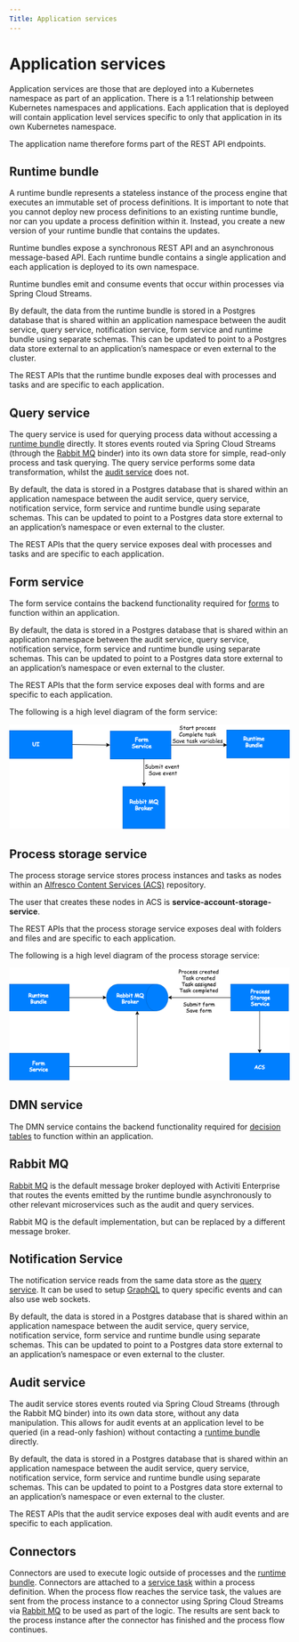 ```yaml
---
Title: Application services
---
```


# Application services
Application services are those that are deployed into a Kubernetes namespace as part of an application. There is a 1:1 relationship between Kubernetes namespaces and applications. Each application that is deployed will contain application level services specific to only that application in its own Kubernetes namespace. 

The application name therefore forms part of the REST API endpoints. 

## Runtime bundle
A runtime bundle represents a stateless instance of the process engine that executes an immutable set of process definitions. It is important to note that you cannot deploy new process definitions to an existing runtime bundle, nor can you update a process definition within it. Instead, you create a new version of your runtime bundle that contains the updates. 

Runtime bundles expose a synchronous REST API and an asynchronous message-based API. Each runtime bundle contains a single application and each application is deployed to its own namespace. 

Runtime bundles emit and consume events that occur within processes via Spring Cloud Streams.

By default, the data from the runtime bundle is stored in a Postgres database that is shared within an application namespace between the audit service, query service, notification service, form service and runtime bundle using separate schemas. This can be updated to point to a Postgres data store external to an application’s namespace or even external to the cluster. 

The REST APIs that the runtime bundle exposes deal with processes and tasks and are specific to each application. 

## Query service
The query service is used for querying process data without accessing a [runtime bundle](#runtime-bundle) directly. It stores events routed via Spring Cloud Streams (through the [Rabbit MQ](#rabbit-mq) binder) into its own data store for simple, read-only process and task querying. The query service performs some data transformation, whilst the [audit service](#audit-service) does not. 

By default, the data is stored in a Postgres database that is shared within an application namespace between the audit service, query service, notification service, form service and runtime bundle using separate schemas. This can be updated to point to a Postgres data store external to an application’s namespace or even external to the cluster. 

The REST APIs that the query service exposes deal with processes and tasks and are specific to each application. 

## Form service
The form service contains the backend functionality required for [forms](../modeling/modeling-forms/README.md) to function within an application. 

By default, the data is stored in a Postgres database that is shared within an application namespace between the audit service, query service, notification service, form service and runtime bundle using separate schemas. This can be updated to point to a Postgres data store external to an application’s namespace or even external to the cluster.

The REST APIs that the form service exposes deal with forms and are specific to each application.

The following is a high level diagram of the form service:

![Form service diagram](../images/arch-form.png)

## Process storage service
The process storage service stores process instances and tasks as nodes within an [Alfresco Content Services (ACS)](http://docs.alfresco.com/6.1/concepts/welcome.html) repository. 

The user that creates these nodes in ACS is **service-account-storage-service**.  

The REST APIs that the process storage service exposes deal with folders and files and are specific to each application.  

The following is a high level diagram of the process storage service:

![Process storage service diagram](../images/arch-storage.png)

## DMN service
The DMN service contains the backend functionality required for [decision tables](../modeling/modeling-decisions.md) to function within an application. 

## Rabbit MQ
[Rabbit MQ](https://www.rabbitmq.com/) is the default message broker deployed with Activiti Enterprise that routes the events emitted by the runtime bundle asynchronously to other relevant microservices such as the audit and query services. 

Rabbit MQ is the default implementation, but can be replaced by a different message broker. 

## Notification Service
The notification service reads from the same data store as the [query service](#query-service). It can be used to setup [GraphQL](https://graphql.org/learn/) to query specific events and can also use web sockets. 

By default, the data is stored in a Postgres database that is shared within an application namespace between the audit service, query service, notification service, form service and runtime bundle using separate schemas. This can be updated to point to a Postgres data store external to an application’s namespace or even external to the cluster.

## Audit service
The audit service stores events routed via Spring Cloud Streams (through the Rabbit MQ binder) into its own data store, without any data manipulation. This allows for audit events at an application level to be queried (in a read-only fashion) without contacting a [runtime bundle](#runtime-bundle) directly. 

By default, the data is stored in a Postgres database that is shared within an application namespace between the audit service, query service, notification service, form service and runtime bundle using separate schemas. This can be updated to point to a Postgres data store external to an application’s namespace or even external to the cluster.

The REST APIs that the audit service exposes deal with audit events and are specific to each application. 

## Connectors
Connectors are used to execute logic outside of processes and the [runtime bundle](#runtime-bundle). Connectors are attached to a [service task](../modeling/modeling-processes/processes-bpmn/bpmn-service.md) within a process definition. When the process flow reaches the service task, the values are sent from the process instance to a connector using Spring Cloud Streams via [Rabbit MQ](#rabbit-mq) to be used as part of the logic. The results are sent back to the process instance after the connector has finished and the process flow continues.
